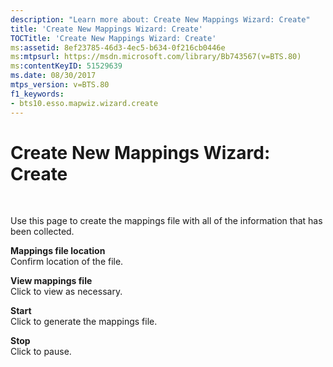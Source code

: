 ```yaml
---
description: "Learn more about: Create New Mappings Wizard: Create"
title: 'Create New Mappings Wizard: Create'
TOCTitle: 'Create New Mappings Wizard: Create'
ms:assetid: 8ef23785-46d3-4ec5-b634-0f216cb0446e
ms:mtpsurl: https://msdn.microsoft.com/library/Bb743567(v=BTS.80)
ms:contentKeyID: 51529639
ms.date: 08/30/2017
mtps_version: v=BTS.80
f1_keywords:
- bts10.esso.mapwiz.wizard.create
---
```


# Create New Mappings Wizard: Create

 

Use this page to create the mappings file with all of the information that has been collected.

**Mappings file location**  
Confirm location of the file.

**View mappings file**  
Click to view as necessary.

**Start**  
Click to generate the mappings file.

**Stop**  
Click to pause.

